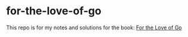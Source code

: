 # for-the-love-of-go
This repo is for my notes and solutions for the book: [For the Love of Go](https://bitfieldconsulting.com/books/love)
